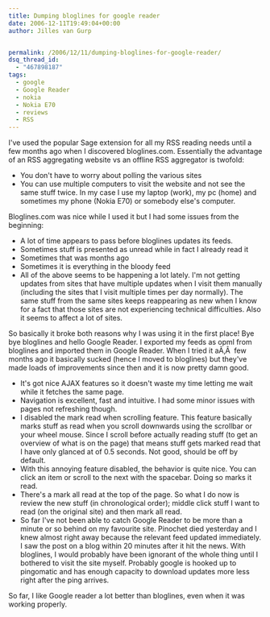 ```yaml
---
title: Dumping bloglines for google reader
date: 2006-12-11T19:49:04+00:00
author: Jilles van Gurp


permalink: /2006/12/11/dumping-bloglines-for-google-reader/
dsq_thread_id:
  - "467898187"
tags:
  - google
  - Google Reader
  - nokia
  - Nokia E70
  - reviews
  - RSS
---
```

I've used the popular Sage extension for all my RSS reading needs until a few months ago when I discovered bloglines.com. Essentially the advantage of an RSS aggregating website vs an offline RSS aggregator is twofold:

- You don't have to worry about polling the various sites
- You can use multiple computers to visit the website and not see the same stuff twice. In my case I use my laptop (work), my pc (home) and sometimes my phone (Nokia E70) or somebody else's computer.

Bloglines.com was nice while I used it but I had some issues from the beginning:

- A lot of time appears to pass before bloglines updates its feeds.
- Sometimes stuff is presented as unread while in fact I already read it
- Sometimes that was months ago
- Sometimes it is everything in the bloody feed
- All of the above seems to be happening a lot lately. I'm not getting updates from sites that have multiple updates when I visit them manually (including the sites that I visit multiple times per day normally). The same stuff from the same sites keeps reappearing as new when I know for a fact that those sites are not experiencing technical difficulties. Also it seems to affect a lot of sites.

So basically it broke both reasons why I was using it in the first place! Bye bye bloglines and hello Google Reader. I exported my feeds as opml from bloglines and imported them in Google Reader. When I tried it aÃ‚Â  few months ago it basically sucked (hence I moved to bloglines) but they've made loads of improvements since then and it is now pretty damn good.

- It's got nice AJAX features so it doesn't waste my time letting me wait while it fetches the same page.
- Navigation is excellent, fast and intuitive. I had some minor issues with pages not refreshing though.
- I disabled the mark read when scrolling feature. This feature basically marks stuff as read when you scroll downwards using the scrollbar or your wheel mouse. Since I scroll before actually reading stuff (to get an overview of what is on the page) that means stuff gets marked read that I have only glanced at of 0.5 seconds. Not good, should be off by default.
- With this annoying feature disabled, the behavior is quite nice. You can click an item or scroll to the next with the spacebar. Doing so marks it read.
- There's a mark all read at the top of the page. So what I do now is review the new stuff (in chronological order); middle click stuff I want to read (on the original site) and then mark all read.
- So far I've not been able to catch Google Reader to be more than a minute or so behind on my favourite site. Pinochet died yesterday and I knew almost right away because the relevant feed updated immediately. I saw the post on a blog within 20 minutes after it hit the news. With bloglines, I would probably have been ignorant of the whole thing until I bothered to visit the site myself. Probably google is hooked up to pingomatic and has enough capacity to download updates more less right after the ping arrives.

So far, I like Google reader a lot better than bloglines, even when it was working properly.